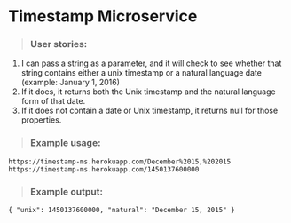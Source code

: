 # Timestamp Microservice

> ### User stories:
  1. I can pass a string as a parameter, and it will check to see whether that string contains either a unix timestamp or a natural language date (example: January 1, 2016)
  2. If it does, it returns both the Unix timestamp and the natural language form of that date.
  3. If it does not contain a date or Unix timestamp, it returns null for those properties.

  > ### Example usage:
  ```https://timestamp-ms.herokuapp.com/December%2015,%202015```
  ```https://timestamp-ms.herokuapp.com/1450137600000```

  > ### Example output:
  ```
  { "unix": 1450137600000, "natural": "December 15, 2015" }
  ```

